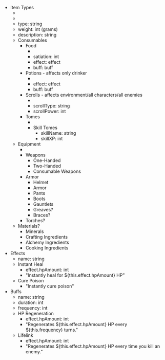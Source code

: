 * Item Types
  * [d]: Drop
  * [t]: Trash
  * type: string
  * weight: int (grams)
  * description: string
  * Consumables
    * Food
      * [c]: Eat
      * satiation: int
      * effect: effect
      * buff: buff
    * Potions - affects only drinker
      * [c]: Drink
      * effect: effect
      * buff: buff
    * Scrolls - affects environment/all characters/all enemies
      * [c]: Read
      * scrollType: string
      * scrollPower: int
    * Tomes
      * [c]: Read
      * Skill Tomes
        * skillName: string
        * skillXP: int
  * Equipment
    * [e]: Equip
    * Weapons
      * One-Handed
      * Two-Handed
      * Consumable Weapons
    * Armor
      * Helmet
      * Armor
      * Pants
      * Boots
      * Gauntlets
      * Greaves?
      * Braces?
    * Torches?
  * Materials?
    * Minerals
    * Crafting Ingredients
    * Alchemy Ingredients
    * Cooking Ingredients
* Effects
  * name: string
  * Instant Heal
    * effect.hpAmount: int
    * "Instantly heal for ${this.effect.hpAmount} HP"
  * Cure Poison
    * "Instantly cure poison"
* Buffs
  * name: string
  * duration: int
  * frequency: int
  * HP Regeneration
    * effect.hpAmount: int
    * "Regenerates ${this.effect.hpAmount} HP every ${this.frequency} turns."
  * Lifelink
    * effect.hpAmount: int
    * "Regenerates ${this.effect.hpAmount} HP every time you kill an enemy."
